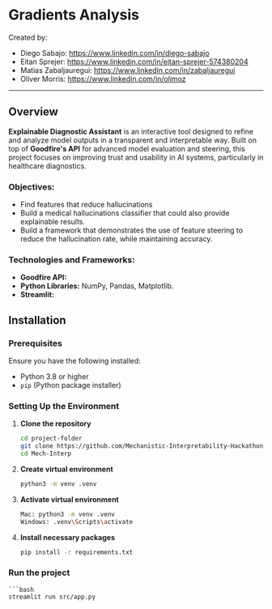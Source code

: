 # Gradients Analysis 

Created by: 
- Diego Sabajo: https://www.linkedin.com/in/diego-sabajo
- Eitan Sprejer: https://www.linkedin.com/in/eitan-sprejer-574380204
- Matias Zabaljauregui: https://www.linkedin.com/in/zabaljauregui
- Oliver Morris: https://www.linkedin.com/in/olimoz

---

## Overview

**Explainable Diagnostic Assistant** is an interactive tool designed to refine and analyze model outputs in a transparent and interpretable way. Built on top of **Goodfire's API** for advanced model evaluation and steering, this project focuses on improving trust and usability in AI systems, particularly in healthcare diagnostics. 

### Objectives:
- Find features that reduce hallucinations 
- Build a medical hallucinations classifier that could also provide explainable results.
- Build a framework that demonstrates the use of feature steering to reduce the hallucination rate, while maintaining accuracy.

### Technologies and Frameworks:
- **Goodfire API:** 
- **Python Libraries:** NumPy, Pandas, Matplotlib.
- **Streamlit:**


## Installation

### Prerequisites
Ensure you have the following installed:
- Python 3.8 or higher
- `pip` (Python package installer)

### Setting Up the Environment
1. **Clone the repository**
    ```bash
   cd project-folder
   git clone https://github.com/Mechanistic-Interpretability-Hackathon/Mech-Interp.git
   cd Mech-Interp

2. **Create virtual environment**
    ```bash
    python3 -m venv .venv

3. **Activate virtual environment**
    ```bash
    Mac: python3 -m venv .venv
    Windows: .venv\Scripts\activate

4. **Install necessary packages**
    ```bash
    pip install -r requirements.txt

### Run the project
    ```bash
    streamlit run src/app.py